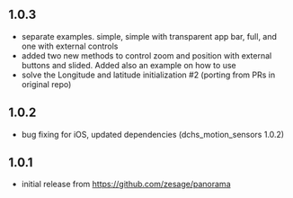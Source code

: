 
## 1.0.3
* separate examples. simple, simple with transparent app bar, full, and one with external controls
* added two new methods to control zoom and position with external buttons and slided. Added also an example on how to use
* solve the Longitude and latitude initialization #2 (porting from PRs in original repo)


## 1.0.2

* bug fixing for iOS, updated dependencies (dchs_motion_sensors 1.0.2) 

## 1.0.1

* initial release from https://github.com/zesage/panorama
